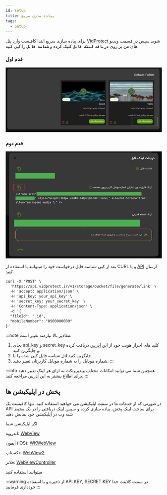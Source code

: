 ```yaml
---
id: setup
title: پیاده سازی سریع
tags:
  - Setup
---
```


برای پیاده سازی سریع ابتدا کافیست وارد پنل
[VidProtect][]
شوید سپس در قسمت ویدیو های من بر روی **`دریافت لینک فایل`** کلیک کرده و **`شناسه فایل`** را کپی کنید.

### قدم اول

![Image](./img/03.jpg)

### قدم دوم

![Image](./img/02.jpg)

بعد از کپی شناسه فایل درخواست خود را میتوانید با استفاده از CURL و یا
[API][]
ارسال کنید.

```shell
curl -X 'POST' \
  'https://api.vidprotect.ir/v1/storage/bucket/file/generate/link' \
  -H 'accept: application/json' \
  -H 'api_key: your_api_key' \
  -H 'secret_key: your_secret_key' \
  -H 'Content-Type: application/json' \
  -d '{
  "fileId": "_id",
  "mobileNumber": "0900000000"
}'
```

:::note
مقادیر بالا نیازمند تغییر است.

1. بجای api_key و secret_key کلید های احراز هویت خود از
   این [آدرس][] دریافت کرده و جایگزین کنید.
2. شناسه فایل کپی شده را با _id جایگزین کنید.
3. شماره موبایل را به شماره موبایل کاربرتان تغییر دهید.
   :::

:::info
همچنین شما می توانید امکانات مختلف ویدپروتکت به ازای هر لینک تغییر دهید برای اطلاع بیشتر به
این [آدرس](./file/03-generate-link.md) مراجعه کنید.
:::

## پخش در اپلیکیشن ها

در صورتی که از خدمات ما در سمت اپلیکیشن می خواهید استفاده کنید، تنها کافیست یک API برای ساخت لینک پخش، پیاده سازی کرده و
سپس لینک دریافتی را در یک محیط شبه وب در اپلیکیشن خود نمایش دهید

اگر اپلیکیشن شما

اندروید: [WebView][]

آیفون (iOS):  [WKWebView][]

دکستاپ: [WebView2][]

فلاتر: [WebViewController][]

میتوانید استفاده کنید

:::warning
از ذخیره و یا استفاده API KEY, SECRET KEY در سمت کلاینت جدا خودداری فرمایید
:::

[VidProtect]: https://vidprotect.ir/panel

[API]: ./file/03-generate-link.md#نمونه-کد

[آدرس]: https://vidprotect.ir/panel/settings/security-settings

[WebView]: https://developer.android.com/develop/ui/views/layout/webapps/webview

[WKWebView]: https://developer.apple.com/documentation/webkit/wkwebview

[WebView2]: https://learn.microsoft.com/en-us/microsoft-edge/webview2/get-started/winforms

[WebViewController]: https://codelabs.developers.google.com/codelabs/flutter-webview#0